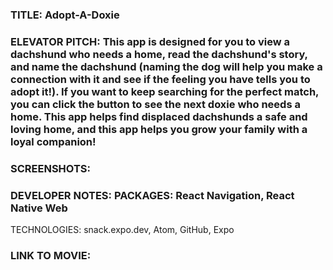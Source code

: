 ### TITLE: Adopt-A-Doxie

### ELEVATOR PITCH: This app is designed for you to view a dachshund who needs a home, read the dachshund's story, and name the dachshund (naming the dog will help you make a connection with it and see if the feeling you have tells you to adopt it!). If you want to keep searching for the perfect match, you can click the button to see the next doxie who needs a home. This app helps find displaced dachshunds a safe and loving home, and this app helps you grow your family with a loyal companion!

### SCREENSHOTS:

### DEVELOPER NOTES: PACKAGES: React Navigation, React Native Web
TECHNOLOGIES: snack.expo.dev, Atom, GitHub, Expo

### LINK TO MOVIE:
